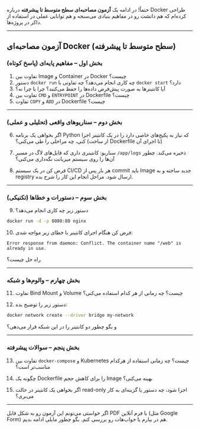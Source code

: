 حتماً! در ادامه یک **آزمون مصاحبه‌ای سطح متوسط تا پیشرفته** درباره Docker طراحی کرده‌ام که هم دانشت رو در مفاهیم بنیادی می‌سنجه و هم توانایی عملی در استفاده از داکر در پروژه‌ها.

---

## **آزمون مصاحبه‌ای Docker (سطح متوسط تا پیشرفته)**

### **بخش اول – مفاهیم پایه‌ای (پاسخ کوتاه)**

1. تفاوت بین Image و Container در Docker چیست؟
2. دستور `docker run` چه کاری انجام می‌دهد؟ چه تفاوتی با `docker start` دارد؟
3. آیا کانتینرها به صورت پیش‌فرض داده‌ها را حفظ می‌کنند؟ چرا یا چرا نه؟
4. تفاوت بین `CMD` و `ENTRYPOINT` در Dockerfile چیست؟
5. تفاوت `COPY` و `ADD` در Dockerfile چیست؟

---

### **بخش دوم – سناریوهای واقعی (تحلیلی و عملی)**

6. اگر بخواهی یک برنامه Python که نیاز به پکیج‌های خاصی دارد را در یک کانتینر اجرا کنی، چه مراحلی را طی می‌کنی؟ (از ساخت Dockerfile تا اجرای آن)

7. سناریو: کانتینری داری که فایل‌های لاگ در مسیر `/app/logs` ذخیره می‌کند. چطور آن‌ها را روی سیستم میزبانت نگه‌داری می‌کنی؟

8. فرض کن در یک سیستم CI/CD هر بار پس از commit باید Image جدید ساخته و به registry ارسال شود. مراحل انجام این کار را شرح بده.

---

### **بخش سوم – دستورات و خطاها (تکنیکی)**

9. دستور زیر چه کاری انجام می‌دهد؟

```bash
docker run -d -p 8080:80 nginx
```

10. فرض کن هنگام اجرای کانتینر با خطای زیر مواجه شدی:

```
Error response from daemon: Conflict. The container name "/web" is already in use.
```

راه حل چیست؟

---

### **بخش چهارم – والوم‌ها و شبکه**

11. تفاوت Bind Mount و Volume چیست؟ چه زمانی از هر کدام استفاده می‌کنی؟

12. دستور زیر را توضیح بده:

```bash
docker network create --driver bridge my-network
```

و بگو چطور دو کانتینر را در این شبکه قرار می‌دهی؟

---

### **بخش پنجم – سوالات پیشرفته**

13. تفاوت بین `docker-compose` و Kubernetes چیست؟ چه زمانی استفاده از هرکدام مناسب‌تر است؟

14. چگونه یک Dockerfile را برای کاهش حجم Image بهینه می‌کنی؟

15. اگر بخواهی یک کانتینر در حالت read-only اجرا شود، چه دستور یا گزینه‌ای به کار می‌بری؟

---

اگر خواستی می‌تونم این آزمون رو به شکل فایل PDF یا فرم آنلاین (مثل Google Form) هم در بیارم یا جواب‌هات رو بررسی کنم. بگو چطور مایلی ادامه بدیم.
